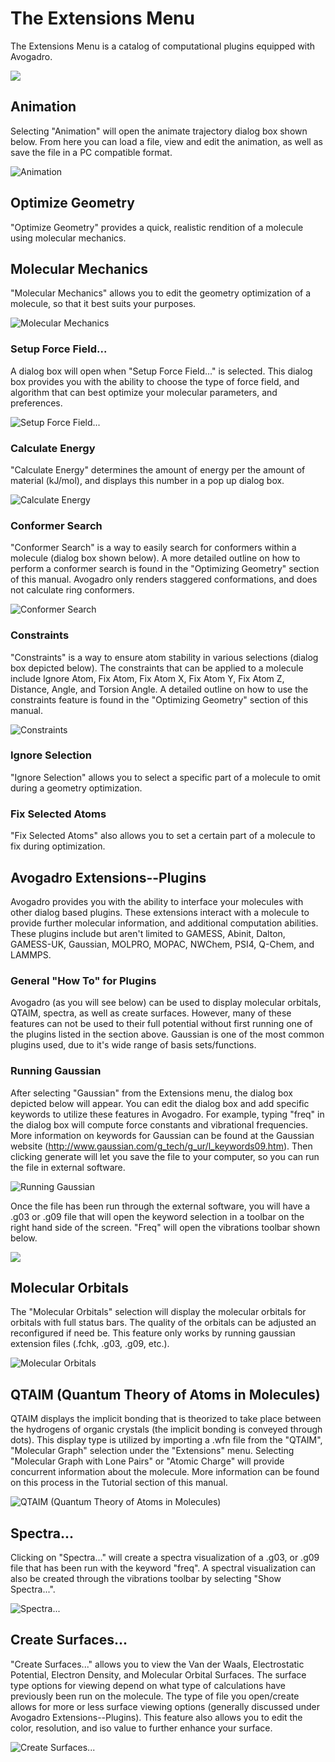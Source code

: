 # The Extensions Menu

The Extensions Menu is a catalog of computational plugins equipped with  Avogadro. 

![][1]

[1]: images/6-extensions-menu/6854ae34-3c21-49b6-bb56-5c6fa1212935.png

## Animation

Selecting "Animation" will open the animate trajectory dialog box shown below. From here you can load a file, view and edit the animation, as well as save the file in a PC compatible format. 

![Animation][2]

[2]: images/6-extensions-menu/animation.png

## Optimize Geometry

"Optimize Geometry" provides a quick, realistic rendition of a molecule using molecular mechanics. 

## Molecular Mechanics

"Molecular Mechanics" allows you to edit the geometry optimization of a molecule, so that it best suits your purposes. 

![Molecular Mechanics][3]

[3]: images/6-extensions-menu/molecular-mechanics.png

### Setup Force Field...

A dialog box will open when "Setup Force Field..." is selected. This dialog box provides you with the ability to choose the type of force field, and algorithm that can best optimize your molecular parameters, and preferences. 

![Setup Force Field...][4]

[4]: images/6-extensions-menu/setup-force-field.png

### Calculate Energy

"Calculate Energy" determines the amount of energy per the amount of material (kJ/mol), and displays this number in a pop up dialog box. 

![Calculate Energy][5]

[5]: images/6-extensions-menu/calculate-energy.png

### Conformer Search

"Conformer Search" is a way to easily search for conformers within a molecule (dialog box shown below). A more detailed outline on how to perform a conformer search is found in the "Optimizing Geometry" section of this manual. Avogadro only renders staggered conformations, and does not calculate ring conformers.

![Conformer Search][6]

[6]: images/6-extensions-menu/conformer-search.png

### Constraints

"Constraints" is a way to ensure atom stability in various selections (dialog box depicted below). The constraints that can be applied to a molecule include Ignore Atom, Fix Atom, Fix Atom X, Fix Atom Y, Fix Atom Z, Distance, Angle, and Torsion Angle. A detailed outline on how to use the constraints feature is found in the "Optimizing Geometry" section of this manual.

![Constraints][7]

[7]: images/6-extensions-menu/constraints.png

### Ignore Selection

"Ignore Selection" allows you to select a specific part of a molecule to omit during a geometry optimization. 

### Fix Selected Atoms

"Fix Selected Atoms" also allows you to set a certain part of a molecule to fix during optimization.

## Avogadro Extensions--Plugins

Avogadro provides you with the ability to interface your molecules with other dialog based plugins. These extensions interact with a molecule to provide further molecular information, and additional computation abilities. These plugins include but aren't limited to GAMESS, Abinit, Dalton, GAMESS-UK, Gaussian, MOLPRO, MOPAC, NWChem, PSI4, Q-Chem, and LAMMPS.

### General "How To" for Plugins

Avogadro (as you will see below) can be used to display molecular orbitals, QTAIM, spectra, as well as create surfaces. However, many of these features can not be used to their full potential without first running one of the plugins listed in the section above. Gaussian is one of the most common plugins used, due to it's wide range of basis sets/functions. 

### Running Gaussian

After selecting "Gaussian" from the Extensions menu, the dialog box depicted below will appear. You can edit the dialog box and add specific keywords to utilize these features in Avogadro. For example, typing "freq" in the dialog box will compute force constants and vibrational frequencies. More information on keywords for Gaussian can be found at the Gaussian website (http://www.gaussian.com/g_tech/g_ur/l_keywords09.htm). Then clicking generate will let you save the file to your computer, so you can run the file in external software.

![Running Gaussian][8]

[8]: images/6-extensions-menu/running-gaussian.png

Once the file has been run through the external software, you will have a .g03 or .g09 file that will open the keyword selection in a toolbar on the right hand side of the screen. "Freq" will open the vibrations toolbar shown below.

![][9]

[9]: images/6-extensions-menu/e2446369-c092-437a-9677-e116fadffff1.png

## Molecular Orbitals

The "Molecular Orbitals" selection will display the molecular orbitals for orbitals with full status bars. The quality of the orbitals can be adjusted an reconfigured if need be. This feature only works by running gaussian extension files (.fchk, .g03, .g09, etc.). 

![Molecular Orbitals][10]

[10]: images/6-extensions-menu/molecular-orbitals.png

## QTAIM (Quantum Theory of Atoms in Molecules)

QTAIM displays the implicit bonding that is theorized to take place between the hydrogens of organic crystals (the implicit bonding is conveyed through dots). This display type is utilized by importing a .wfn file from the "QTAIM", "Molecular Graph" selection under the "Extensions" menu. Selecting "Molecular Graph with Lone Pairs" or "Atomic Charge" will provide concurrent information about the molecule. More information can be found on this process in the Tutorial section of this manual.

![QTAIM (Quantum Theory of Atoms in Molecules)][11]

[11]: images/6-extensions-menu/qtaim--quantum-theory-of-atoms-in-molecules-.png

## Spectra...

Clicking on "Spectra..." will create a spectra visualization of a .g03, or .g09 file that has been run with the keyword "freq". A spectral visualization can also be created through the vibrations toolbar by selecting "Show Spectra...".

![Spectra...][12]

[12]: images/6-extensions-menu/spectra.png

## Create Surfaces...

"Create Surfaces..." allows you to view the Van der Waals, Electrostatic Potential, Electron Density, and Molecular Orbital Surfaces. The surface type options for viewing depend on what type of calculations have previously been run on the molecule. The type of file you open/create allows for more or less surface viewing options (generally discussed under Avogadro Extensions--Plugins). This feature also allows you to edit the color, resolution, and iso value to further enhance your surface. 

![Create Surfaces...][13]

[13]: images/6-extensions-menu/create-surfaces.png